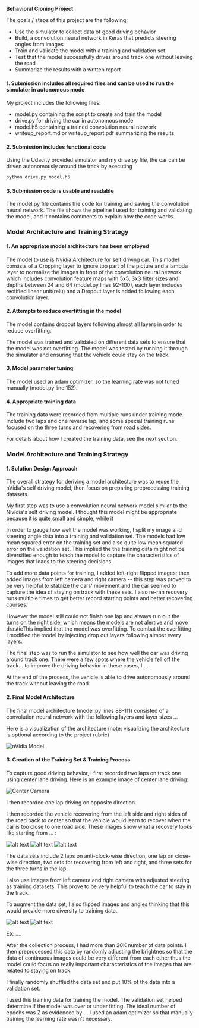 **Behavioral Cloning Project**

The goals / steps of this project are the following:
* Use the simulator to collect data of good driving behavior
* Build, a convolution neural network in Keras that predicts steering angles from images
* Train and validate the model with a training and validation set
* Test that the model successfully drives around track one without leaving the road
* Summarize the results with a written report


[//]: # (Image References)

[imgcenter]: ./images/center-lap2.png "Center Camera"
[image2]: ./images/placeholder.png "Grayscaling"
[image3]: ./images/placeholder_small.png "Recovery Image"
[image4]: ./images/placeholder_small.png "Recovery Image"
[image5]: ./images/placeholder_small.png "Recovery Image"
[image6]: ./images/placeholder_small.png "Normal Image"
[image7]: ./images/placeholder_small.png "Flipped Image"
[imagecnn]: ./images/nvidia-cnn.png "Nvidia CNN Architecture"



#### 1. Submission includes all required files and can be used to run the simulator in autonomous mode

My project includes the following files:
* model.py containing the script to create and train the model
* drive.py for driving the car in autonomous mode
* model.h5 containing a trained convolution neural network 
* writeup_report.md or writeup_report.pdf summarizing the results

#### 2. Submission includes functional code
Using the Udacity provided simulator and my drive.py file, the car can be driven autonomously around the track by executing 
```sh
python drive.py model.h5
```

#### 3. Submission code is usable and readable

The model.py file contains the code for training and saving the convolution neural network. The file shows the pipeline I used for training and validating the model, and it contains comments to explain how the code works.

### Model Architecture and Training Strategy

#### 1. An appropriate model architecture has been employed

The model to use is [Nvidia Architecture for self driving car](https://devblogs.nvidia.com/parallelforall/deep-learning-self-driving-cars/). This model consists of a Cropping layer to ignore top part of the picture and a lambda layer to normalize the images in front of the convolution neural network which includes convolution feature maps with 5x5, 3x3 filter sizes and depths between 24 and 64 (model.py lines 92-100), each layer includes rectified linear unit(relu) and a Dropout layer is added following each convolution layer.


#### 2. Attempts to reduce overfitting in the model

The model contains dropout layers following almost all layers in order to reduce overfitting. 

The model was trained and validated on different data sets to ensure that the model was not overfitting. The model was tested by running it through the simulator and ensuring that the vehicle could stay on the track.

#### 3. Model parameter tuning

The model used an adam optimizer, so the learning rate was not tuned manually (model.py line 152).

#### 4. Appropriate training data

The training data were recorded from multiple runs under training mode. Include two laps and one reverse lap, and some special training runs focused on the three turns and recovering from road sides.

For details about how I created the training data, see the next section. 

### Model Architecture and Training Strategy

#### 1. Solution Design Approach

The overall strategy for deriving a model architecture was to reuse the nVidia's self driving model, then focus on preparing preprocessing training datasets.

My first step was to use a convolution neural network model similar to the Nividia's self driving model. I thought this model might be appropriate because it is quite small and simple, while it 

In order to gauge how well the model was working, I split my image and steering angle data into a training and validation set. The models had low mean squared error on the training set and also quite low mean squared error on the validation set. This implied the the training data might not be diversified enough to teach the model to capture the characteristics of images that leads to the steering decisions.

To add more data points for training, I added left-right flipped images; then added images from left camera and right camera -- this step was proved to be very helpful to stablize the cars' movement and the car seemed to capture the idea of staying on track with these sets. I also re-ran recovery runs multiple times to get better record starting points and better recovering courses.

However the model still could not finish one lap and always run out the turns on the right side, which means the models are not alertive and move drasticThis implied that the model was overfitting. To combat the overfitting, I modified the model by injecting drop out layers following almost every layers.


The final step was to run the simulator to see how well the car was driving around track one. There were a few spots where the vehicle fell off the track... to improve the driving behavior in these cases, I ....

At the end of the process, the vehicle is able to drive autonomously around the track without leaving the road.

#### 2. Final Model Architecture

The final model architecture (model.py lines 88-111) consisted of a convolution neural network with the following layers and layer sizes ...

Here is a visualization of the architecture (note: visualizing the architecture is optional according to the project rubric)

![nVidia Model][imagecnn]

#### 3. Creation of the Training Set & Training Process

To capture good driving behavior, I first recorded two laps on track one using center lane driving. Here is an example image of center lane driving:

![Center Camera][imgcenter]

I then recorded one lap driving on opposite direction.

I then recorded the vehicle recovering from the left side and right sides of the road back to center so that the vehicle would learn to recover when the car is too close to one road side. These images show what a recovery looks like starting from ... :

![alt text][image3]
![alt text][image4]
![alt text][image5]

The data sets include 2 laps on anti-clock-wise direction, one lap on close-wise direction, two sets for recovering from left and right, and three sets for the three turns in the lap.

I also use images from left camera and right camera with adjusted steering as training datasets. This prove to be very helpful to teach the car to stay in the track.

To augment the data set, I also flipped images and angles thinking that this would provide more diversity to training data.


![alt text][image6]
![alt text][image7]

Etc ....

After the collection process, I had more than 20K number of data points. I then preprocessed this data by randomly adjusting the brightnes so that the data of continuous images could be very different from each other thus the model could focus on really important characteristics of the images that are related to staying on track. 

I finally randomly shuffled the data set and put 10% of the data into a validation set. 

I used this training data for training the model. The validation set helped determine if the model was over or under fitting. The ideal number of epochs was Z as evidenced by ... I used an adam optimizer so that manually training the learning rate wasn't necessary.
